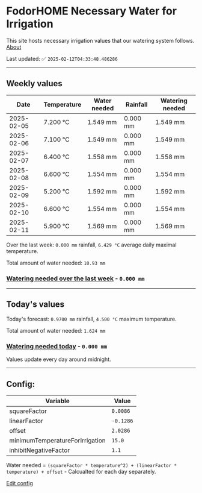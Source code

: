 # FodorHOME Necessary Water for Irrigation

This site hosts necessary irrigation values that our watering system follows. [About](https://github.com/redyau/irrigation)

Last updated: ✅ `2025-02-12T04:33:48.486286`

---

## Weekly values

| Date | Temperature | Water needed | Rainfall | Watering needed |
|-----|-----|-----|-----|-----|
| 2025-02-05 | 7.200 °C | 1.549 mm | 0.000 mm | 1.549 mm |
| 2025-02-06 | 7.100 °C | 1.549 mm | 0.000 mm | 1.549 mm |
| 2025-02-07 | 6.400 °C | 1.558 mm | 0.000 mm | 1.558 mm |
| 2025-02-08 | 6.600 °C | 1.554 mm | 0.000 mm | 1.554 mm |
| 2025-02-09 | 5.200 °C | 1.592 mm | 0.000 mm | 1.592 mm |
| 2025-02-10 | 6.600 °C | 1.554 mm | 0.000 mm | 1.554 mm |
| 2025-02-11 | 5.900 °C | 1.569 mm | 0.000 mm | 1.569 mm |


Over the last week: `0.000 mm` rainfall, `6.429 °C` average daily maximal temperature.

Total amount of water needed: `10.93 mm`

### [Watering needed over the last week](lastweek.txt) - `0.000 mm`

---

## Today's values

Today's forecast: `0.9700 mm` rainfall, `4.500 °C` maximum temperature.

Total amount of water needed: `1.624 mm`

### [Watering needed today](today.txt) - `0.000 mm`

Values update every day around midnight.

---

## Config:

| Variable | Value |
|-----|-----|
| squareFactor | `0.0086` |
| linearFactor | `-0.1286` |
| offset | `2.0286` |
| minimumTemperatureForIrrigation | `15.0` |
| inhibitNegativeFactor | `1.1` |

Water needed = `(squareFactor * temperature^2) + (linearFactor * temperature) + offset` - Calcualted for each day separately.

[Edit config](https://github.com/RedyAu/irrigation/edit/main/config.json)
